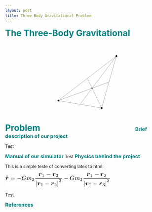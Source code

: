 ```yaml
---
layout: post
title: Three-Body Gravitational Problem
---
```


<h1 style="color: #008080;display:inline">The Three-Body Gravitational Problem</h1>

<img src="/mcgill/3body.gif" alt="Loading" title="Loading" class="center" />


<h3 style="color: #008080;display:inline">Brief description of our project</h3>

Test

<h3 style="color: #008080;display:inline">Manual of our simulator</h3>
Test
<h3 style="color: #008080;display:inline">Physics behind the project</h3>

<!DOCTYPE html PUBLIC "-//W3C//DTD HTML 4.01 Transitional//EN"  
  "http://www.w3.org/TR/html4/loose.dtd">  
<html > 
<head><title></title> 
<meta http-equiv="Content-Type" content="text/html; charset=iso-8859-1"> 
<meta name="generator" content="TeX4ht (https://tug.org/tex4ht/)"> 
<meta name="originator" content="TeX4ht (https://tug.org/tex4ht/)"> 
<!-- html --> 
<meta name="src" content="mega.tex"> 
<link rel="stylesheet" type="text/css" href="mega.css"> 
</head><body 
>
<!--l. 11--><p class="noindent" >This is a simple teste of converting latex to html:
   <div class="par-math-display" >
<img 
src="/mcgill/mega0x.png" alt="šr = - Gm  -r1 --r2-- Gm  -r1 --r3-
         2|r1 - r2|3     3|r1 - r3|3
" class="par-math-display" ></div>
<!--l. 15--><p class="nopar" >
    
</body></html> 




Test
<h3 style="color: #008080;display:inline">References</h3>
